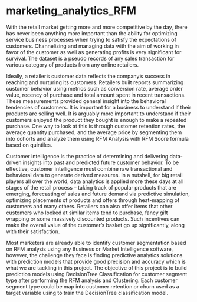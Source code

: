 # marketing_analytics_RFM

With the retail market getting more and more competitive by the day, there has never been anything more important than the ability for optimizing service business processes when trying to satisfy the expectations of customers. Channelizing and managing data with the aim of working in favor of the customer as well as generating profits is very significant for survival. The dataset is a pseudo records of any sales transaction for various category of products from any online retailers.


Ideally, a retailer’s customer data reflects the company’s success in reaching and nurturing its customers. Retailers built reports summarizing customer behavior using metrics such as conversion rate, average order value, recency of purchase and total amount spent in recent transactions. These measurements provided general insight into the behavioral tendencies of customers. It is important for a business to understand if their products are selling well. It is arguably more important to understand if their customers enjoyed the product they bought is enough to make a repeated purchase. One way to look at this is through customer retention rates, the average quantity purchased, and the average price by segmenting them into cohorts and analyze them using RFM Analysis with RFM Score formula based on quintiles.


Customer intelligence is the practice of determining and delivering data-driven insights into past and predicted future customer behavior. To be effective, customer intelligence must combine raw transactional and behavioral data to generate derived measures. In a nutshell, for big retail players all over the world, data analytics is applied more these days at all stages of the retail process – taking track of popular products that are emerging, forecasting of sales and future demand via predictive simulation, optimizing placements of products and offers through heat-mapping of customers and many others.
Retailers can also offer items that other customers who looked at similar items tend to purchase, fancy gift wrapping or some massively discounted products. Such incentives can make the overall value of the customer’s basket go up significantly, along with their satisfaction. 



Most marketers are already able to identify customer segmentation based on RFM analysis using any Business or Market Intelligence software, however, the challenge they face is finding predictive analytics solutions with prediction models that provide good precision and accuracy which is what we are tackling in this project.
The objective of this project is to build prediction models using DecisionTree Classification for customer segment type after performing the RFM analysis and Clustering. Each customer segment type could be map into customer retention or churn used as a target variable using to train the DecisionTree classification model.



